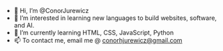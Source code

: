- 👋 Hi, I’m @ConorJurewicz
- 👀 I’m interested in learning new languages to build websites, software, and AI.
- 🌱 I’m currently learning HTML, CSS, JavaScript, Python
- 📫 To contact me, email me @ conorhjurewicz@gmail.com

<!---
ConorJurewicz/ConorJurewicz is a ✨ special ✨ repository because its `README.md` (this file) appears on your GitHub profile.
You can click the Preview link to take a look at your changes.
--->

